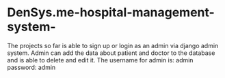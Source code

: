 # DenSys.me-hospital-management-system-
The projects so far is able to sign up or login as an admin via django admin system.
Admin can add the data about patient and doctor to the database and is able to delete and edit it.
The username for admin is: admin
password:                  admin
